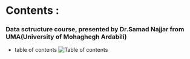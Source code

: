 # Contents :
### Data sctructure course, presented by Dr.Samad Najjar from UMA(University of Mohaghegh Ardabili)
- table of contents
![Table of contents](Photse./PhotoSets/contents.png)
